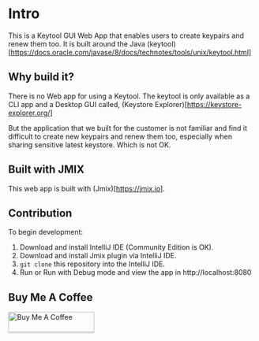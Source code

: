 # Intro

This is a Keytool GUI Web App that enables users to create keypairs and renew them too. It is built around the Java (keytool)[https://docs.oracle.com/javase/8/docs/technotes/tools/unix/keytool.html]

## Why build it?

There is no Web app for using a Keytool. The keytool is only available as a CLI app and a Desktop GUI called, (Keystore Explorer)[https://keystore-explorer.org/]

But the application that we built for the customer is not familiar and find it difficult to create new keypairs and renew them too, especially when sharing sensitive latest keystore. Which is not OK.

## Built with JMIX

This web app is built with (Jmix)[https://jmix.io].

## Contribution

To begin development:
1. Download and install IntelliJ IDE (Community Edition is OK).
2. Download and install Jmix plugin via IntelliJ IDE.
3. `git clone` this repository into the IntelliJ IDE.
4. Run or Run with Debug mode and view the app in http://localhost:8080

## Buy Me A Coffee

<a href="https://www.buymeacoffee.com/qoyyuum" target="_blank"><img src="https://www.buymeacoffee.com/assets/img/custom_images/orange_img.png" alt="Buy Me A Coffee" style="height: 41px !important;width: 174px !important;box-shadow: 0px 3px 2px 0px rgba(190, 190, 190, 0.5) !important;-webkit-box-shadow: 0px 3px 2px 0px rgba(190, 190, 190, 0.5) !important;" ></a>


